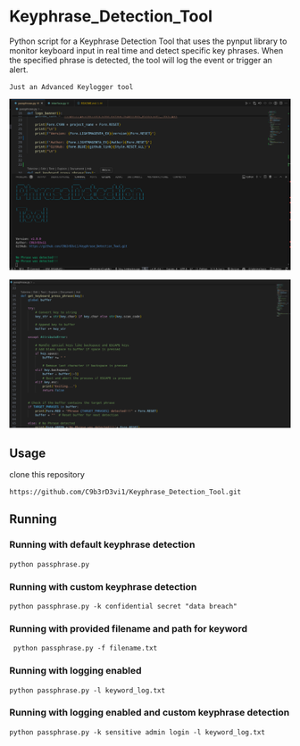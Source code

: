 # Keyphrase_Detection_Tool

Python script for a Keyphrase Detection Tool that uses the pynput library to monitor keyboard input in real time and detect specific key phrases. When the specified phrase is detected, the tool will log the event or trigger an alert.

    Just an Advanced Keylogger tool

 ![Runing code](/runing_code.png)

 ![code](/code.png)

## Usage

clone this repository

    https://github.com/C9b3rD3vi1/Keyphrase_Detection_Tool.git

## Running

### Running with default keyphrase detection

    python passphrase.py

### Running with custom keyphrase detection

    python passphrase.py -k confidential secret "data breach"

### Running with provided filename and path for keyword

     python passphrase.py -f filename.txt 
     
### Running with logging enabled

    python passphrase.py -l keyword_log.txt

### Running with logging enabled and custom keyphrase detection

    python passphrase.py -k sensitive admin login -l keyword_log.txt

